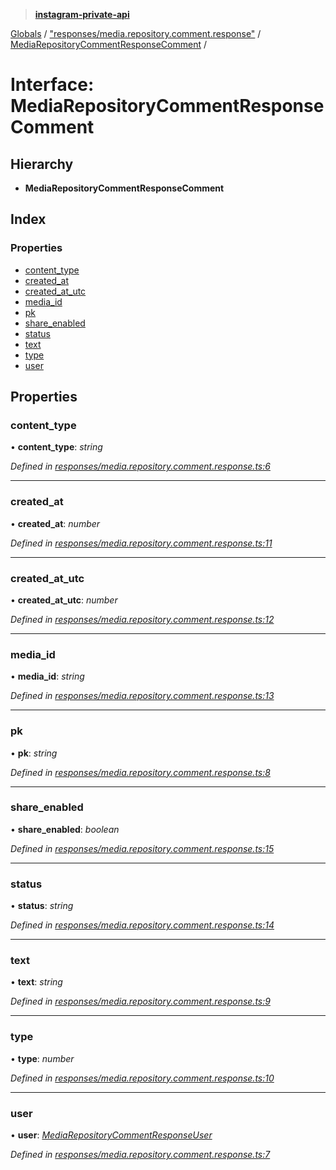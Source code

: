 > **[instagram-private-api](../README.md)**

[Globals](../README.md) / ["responses/media.repository.comment.response"](../modules/_responses_media_repository_comment_response_.md) / [MediaRepositoryCommentResponseComment](_responses_media_repository_comment_response_.mediarepositorycommentresponsecomment.md) /

# Interface: MediaRepositoryCommentResponseComment

## Hierarchy

* **MediaRepositoryCommentResponseComment**

## Index

### Properties

* [content_type](_responses_media_repository_comment_response_.mediarepositorycommentresponsecomment.md#content_type)
* [created_at](_responses_media_repository_comment_response_.mediarepositorycommentresponsecomment.md#created_at)
* [created_at_utc](_responses_media_repository_comment_response_.mediarepositorycommentresponsecomment.md#created_at_utc)
* [media_id](_responses_media_repository_comment_response_.mediarepositorycommentresponsecomment.md#media_id)
* [pk](_responses_media_repository_comment_response_.mediarepositorycommentresponsecomment.md#pk)
* [share_enabled](_responses_media_repository_comment_response_.mediarepositorycommentresponsecomment.md#share_enabled)
* [status](_responses_media_repository_comment_response_.mediarepositorycommentresponsecomment.md#status)
* [text](_responses_media_repository_comment_response_.mediarepositorycommentresponsecomment.md#text)
* [type](_responses_media_repository_comment_response_.mediarepositorycommentresponsecomment.md#type)
* [user](_responses_media_repository_comment_response_.mediarepositorycommentresponsecomment.md#user)

## Properties

###  content_type

• **content_type**: *string*

*Defined in [responses/media.repository.comment.response.ts:6](https://github.com/dilame/instagram-private-api/blob/3e16058/src/responses/media.repository.comment.response.ts#L6)*

___

###  created_at

• **created_at**: *number*

*Defined in [responses/media.repository.comment.response.ts:11](https://github.com/dilame/instagram-private-api/blob/3e16058/src/responses/media.repository.comment.response.ts#L11)*

___

###  created_at_utc

• **created_at_utc**: *number*

*Defined in [responses/media.repository.comment.response.ts:12](https://github.com/dilame/instagram-private-api/blob/3e16058/src/responses/media.repository.comment.response.ts#L12)*

___

###  media_id

• **media_id**: *string*

*Defined in [responses/media.repository.comment.response.ts:13](https://github.com/dilame/instagram-private-api/blob/3e16058/src/responses/media.repository.comment.response.ts#L13)*

___

###  pk

• **pk**: *string*

*Defined in [responses/media.repository.comment.response.ts:8](https://github.com/dilame/instagram-private-api/blob/3e16058/src/responses/media.repository.comment.response.ts#L8)*

___

###  share_enabled

• **share_enabled**: *boolean*

*Defined in [responses/media.repository.comment.response.ts:15](https://github.com/dilame/instagram-private-api/blob/3e16058/src/responses/media.repository.comment.response.ts#L15)*

___

###  status

• **status**: *string*

*Defined in [responses/media.repository.comment.response.ts:14](https://github.com/dilame/instagram-private-api/blob/3e16058/src/responses/media.repository.comment.response.ts#L14)*

___

###  text

• **text**: *string*

*Defined in [responses/media.repository.comment.response.ts:9](https://github.com/dilame/instagram-private-api/blob/3e16058/src/responses/media.repository.comment.response.ts#L9)*

___

###  type

• **type**: *number*

*Defined in [responses/media.repository.comment.response.ts:10](https://github.com/dilame/instagram-private-api/blob/3e16058/src/responses/media.repository.comment.response.ts#L10)*

___

###  user

• **user**: *[MediaRepositoryCommentResponseUser](_responses_media_repository_comment_response_.mediarepositorycommentresponseuser.md)*

*Defined in [responses/media.repository.comment.response.ts:7](https://github.com/dilame/instagram-private-api/blob/3e16058/src/responses/media.repository.comment.response.ts#L7)*